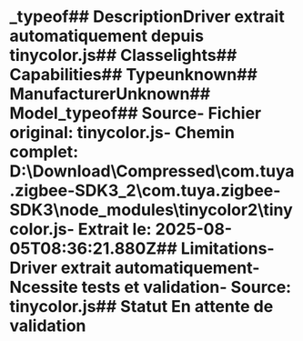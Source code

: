 # _typeof##  DescriptionDriver extrait automatiquement depuis tinycolor.js##  Classelights##  Capabilities##  Typeunknown##  ManufacturerUnknown##  Model_typeof##  Source- **Fichier original**: tinycolor.js- **Chemin complet**: D:\Download\Compressed\com.tuya.zigbee-SDK3_2\com.tuya.zigbee-SDK3\node_modules\tinycolor2\tinycolor.js- **Extrait le**: 2025-08-05T08:36:21.880Z##  Limitations- Driver extrait automatiquement- Ncessite tests et validation- Source: tinycolor.js##  Statut En attente de validation